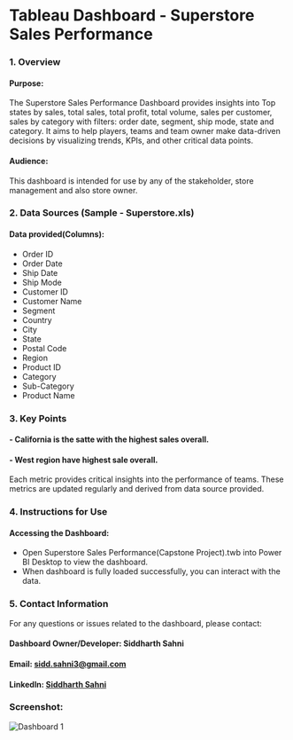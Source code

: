 # Tableau Dashboard - Superstore Sales Performance

### 1. Overview
#### Purpose:
The Superstore Sales Performance Dashboard provides insights into Top states by sales, total sales, total profit, total volume, sales per customer, sales by category with filters: order date, segment, ship mode, state and category. It aims to help players, teams and team owner make data-driven decisions by visualizing trends, KPIs, and other critical data points.
#### Audience:
This dashboard is intended for use by any of the stakeholder, store management and also store owner.

### 2. Data Sources (Sample - Superstore.xls)
#### Data provided(Columns):
- Order ID
- Order Date
- Ship Date
- Ship Mode
- Customer ID
- Customer Name
- Segment 
- Country
- City
- State
- Postal Code
- Region
- Product ID
- Category
- Sub-Category
- Product Name

### 3. Key Points
#### - California is the satte with the highest sales overall.
#### - West region have highest sale overall.

Each metric provides critical insights into the performance of teams. These metrics are updated regularly and derived from data source provided.

### 4. Instructions for Use
#### Accessing the Dashboard:
- Open Superstore Sales Performance(Capstone Project).twb into Power BI Desktop to view the dashboard.
- When dashboard is fully loaded successfully, you can interact with the data.

### 5. Contact Information
For any questions or issues related to the dashboard, please contact:

#### Dashboard Owner/Developer: Siddharth Sahni
#### Email: sidd.sahni3@gmail.com
#### LinkedIn: [Siddharth Sahni](https://www.linkedin.com/in/er-siddharth-sahni-36b227103/)

### Screenshot:
![Dashboard 1](https://github.com/user-attachments/assets/88220b1b-3a99-4f5d-948b-75c5d9bd40fe)
